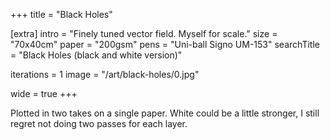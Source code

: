 +++
title = "Black Holes"

[extra]
intro = "Finely tuned vector field. Myself for scale."
size = "70x40cm"
paper = "200gsm"
pens = "Uni-ball Signo UM-153"
searchTitle = "Black Holes (black and white version)"

iterations = 1
image = "/art/black-holes/0.jpg"

wide = true
+++

Plotted in two takes on a single paper. White could be a little stronger, I still regret not doing two passes for each layer.
